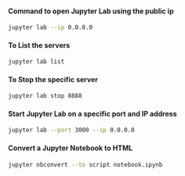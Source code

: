 #### Command to open Jupyter Lab using the public ip

```bash
jupyter lab --ip 0.0.0.0
```

#### To List the servers

```bash
jupyter lab list
```

#### To Stop the specific server

```bash
jupyter lab stop 8888
```

#### Start Jupyter Lab on a specific port and IP address

```bash
jupyter lab --port 3000 --ip 0.0.0.0
```

#### Convert a Jupyter Notebook to HTML

```bash
jupyter nbconvert --to script notebook.ipynb
```

